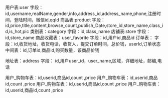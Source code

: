 用户表:user
	字段：id,username,realName,gender,info,address_id,address_name,phone,注册时间，登陆时间，微信id,qqId
商品表:product
	字段：id,price,title,content,browse_count,publish_Date,store_id,store_name,class_id,is_hot,pic
类别表：category
	字段：id,class_name
店铺表:store
	字段：id,store_name
商品收藏表：user_favorite
	字段：id,用户id,商品id
订单表：
	字段：id,收货地址，收货电话，收货人，提交订单时间，总价钱，userId,订单状态
中间表：id,订单id,商品id,购买数量，该商品价钱

地址表：address
    字段：
        id,用户user_id，user_name,区域，详细地址，邮编,电话
        
        
用户_购物车表：id,userid,商品id,count  ,price
用户_购物车表：id,userid,商品id,count  ,price
用户_购物车表：id,userid,商品id,count  ,price
用户_购物车表：id,userid,商品id,count  ,price
